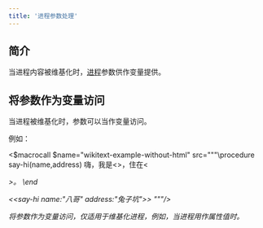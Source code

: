 ```yaml
---
title: '进程参数处理'
---
```


## 简介

当进程内容被维基化时，[进程](Procedures)参数供作变量提供。

## 将参数作为变量访问

当进程被维基化时，参数可以当作变量访问。

例如：

<$macrocall $name="wikitext-example-without-html" src="""\procedure say-hi(name,address)
嗨，我是<<name>>，住在<<address>>。
\end

<<say-hi name:"八哥" address:"兔子坑">>
"""/>

将参数作为变量访问，仅适用于维基化进程，例如，当进程用作属性值时。